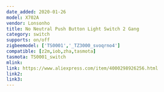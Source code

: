 ```yaml
---
date_added: 2020-01-26
model: X702A
vendor: Lonsonho
title: No Neutral Push Button Light Switch 2 Gang
category: switch
supports: on/off
zigbeemodel: ['TS0001','_TZ3000_svoqrno4']
compatible: [z2m,iob,zha,tasmota]
tasmota: TS0001_switch
mlink: 
link: https://www.aliexpress.com/item/4000298926256.html
link2: 
link3: 
---
```

